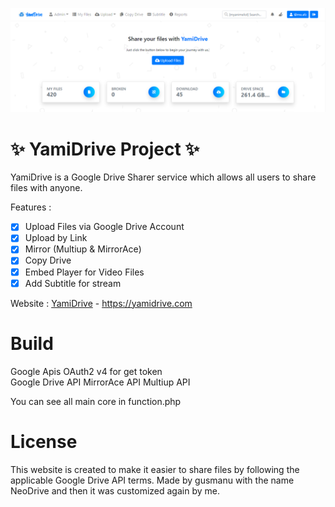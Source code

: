 ![Screenshoot](https://raw.githubusercontent.com/Akouji/YamiDrive-Google-Drive-Sharer/main/screenshot/dashboard.PNG)
# :sparkles: **YamiDrive Project** :sparkles:
YamiDrive is a Google Drive Sharer service which allows all users to share files with anyone.

Features :
- [x] Upload Files via Google Drive Account 
- [x] Upload by Link
- [x] Mirror (Multiup & MirrorAce)
- [x] Copy Drive
- [x] Embed Player for Video Files
- [x] Add Subtitle for stream

Website : [YamiDrive](https://yamidrive.com/) - https://yamidrive.com

# Build
Google Apis OAuth2 v4 for get token<br>
Google Drive API
MirrorAce API
Multiup API

You can see all main core in function.php

# License
This website is created to make it easier to share files by following the applicable Google Drive API terms.
Made by gusmanu with the name NeoDrive and then it was customized again by me.
